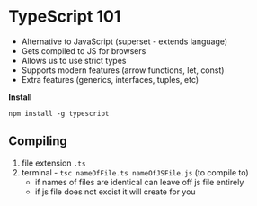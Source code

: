# TypeScript 101

- Alternative to JavaScript (superset - extends language)
- Gets compiled to JS for browsers
- Allows us to use strict types
- Supports modern features (arrow functions, let, const)
- Extra features (generics, interfaces, tuples, etc)

**Install**

`npm install -g typescript`


## Compiling

1. file extension `.ts`
2. terminal - `tsc nameOfFile.ts nameOfJSFile.js` (to compile to) 
   - if names of files are identical can leave off js file entirely 
   - if js file does not excist it will create for you 